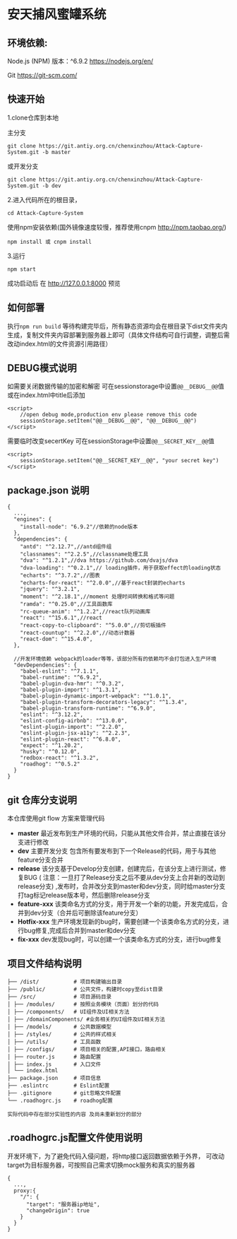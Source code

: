 # 安天捕风蜜罐系统

## 环境依赖:
Node.js (NPM) 版本：^6.9.2  https://nodejs.org/en/ 

Git   https://git-scm.com/

## 快速开始

1.clone仓库到本地 

主分支
```
git clone https://git.antiy.org.cn/chenxinzhou/Attack-Capture-System.git -b master
```
或开发分支
```
git clone https://git.antiy.org.cn/chenxinzhou/Attack-Capture-System.git -b dev
```

2.进入代码所在的根目录，
```
cd Attack-Capture-System
```
使用npm安装依赖(国外镜像速度较慢，推荐使用cnpm http://npm.taobao.org/)
```
npm install 或 cnpm install
```


3.运行
```
npm start
```
成功启动后 在 http://127.0.0.1:8000 预览

## 如何部署

执行`npm run build` 等待构建完毕后，所有静态资源均会在根目录下dist文件夹内生成，复制文件夹内容部署到服务器上即可（具体文件结构可自行调整，调整后需改动index.html的文件资源引用路径）

## DEBUG模式说明

如需要关闭数据传输的加密和解密
可在sessionstorage中设置`@@__DEBUG__@@`值
或在index.html中title后添加 
```
<script>
    //open debug mode,production env please remove this code
    sessionStorage.setItem("@@__DEBUG__@@", "@@__DEBUG__@@")
</script>
```


需要临时改变secertKey 可在sessionStorage中设置`@@__SECRET_KEY__@@`值

```
<script>
    sessionStorage.setItem("@@__SECRET_KEY__@@", "your secret key")
</script>
```


## package.json 说明

```
{
  ...,
  "engines": {
    "install-node": "6.9.2"//依赖的node版本
  },
  "dependencies": {
    "antd": "^2.12.7",//antd组件组
    "classnames": "^2.2.5",//classname处理工具
    "dva": "^1.2.1",//dva https://github.com/dvajs/dva
    "dva-loading": "^0.2.1",// loading插件，用于获取effect的loading状态
    "echarts": "^3.7.2",//图表
    "echarts-for-react": "^2.0.0",//基于react封装的echarts
    "jquery": "^3.2.1",
    "moment": "^2.18.1",//moment 处理时间转换和格式等问题
    "ramda": "^0.25.0",//工具函数库
    "rc-queue-anim": "^1.2.2",//react队列动画库
    "react": "^15.6.1",//react
    "react-copy-to-clipboard": "^5.0.0",//剪切板插件
    "react-countup": "^2.2.0",//动态计数器
    "react-dom": "^15.4.0",
  },

  //开发环境依赖 webpack的loader等等，该部分所有的依赖均不会打包进入生产环境
  "devDependencies": {
    "babel-eslint": "^7.1.1",
    "babel-runtime": "^6.9.2",
    "babel-plugin-dva-hmr": "^0.3.2",
    "babel-plugin-import": "^1.3.1",
    "babel-plugin-dynamic-import-webpack": "^1.0.1",
    "babel-plugin-transform-decorators-legacy": "^1.3.4",
    "babel-plugin-transform-runtime": "^6.9.0",
    "eslint": "^3.12.2",
    "eslint-config-airbnb": "^13.0.0",
    "eslint-plugin-import": "^2.2.0",
    "eslint-plugin-jsx-a11y": "^2.2.3",
    "eslint-plugin-react": "^6.8.0",
    "expect": "^1.20.2",
    "husky": "^0.12.0",
    "redbox-react": "^1.3.2",
    "roadhog": "^0.5.2"
  }
}
```

## git 仓库分支说明
本仓库使用git flow 方案来管理代码
* **master** 最近发布到生产环境的代码，只能从其他文件合并，禁止直接在该分支进行修改
* **dev** 主要开发分支 包含所有要发布到下一个Release的代码，用于与其他feature分支合并
* **release** 该分支基于Develop分支创建，创建完后，在该分支上进行测试，修复BUG ( 注意：一旦打了Release分支之后不要从dev分支上合并新的改动到release分支) ,发布时，合并改分支到master和dev分支，同时给master分支打tag标记release版本号，然后删除release分支
* **feature-xxx**  该类命名方式的分支，用于开发一个新的功能，开发完成后，合并到dev分支（合并后可删除该feature分支）
* **Hotfix-xxx**  生产环境发现新的bug时，需要创建一个该类命名方式的分支，进行bug修复,完成后合并到master和dev分支
* **fix-xxx**  dev发现bug时，可以创建一个该类命名方式的分支，进行bug修复

## 项目文件结构说明

```
├── /dist/           # 项目构建输出目录
├── /public/         # 公共文件，构建时copy至dist目录
├── /src/            # 项目源码目录
│ ├── /modules/      # 按照业务模块（页面）划分的代码 
│ ├── /components/   # UI组件及UI相关方法
│ ├── /domainComponents/ #业务相关的UI组件及UI相关方法
│ ├── /models/       # 公共数据模型
│ ├── /styles/       # 公共的样式相关
│ ├── /utils/        # 工具函数
│ ├── /configs/      # 项目相关的配置,API接口，路由相关
│ ├── router.js      # 路由配置
│ ├── index.js       # 入口文件
│ └── index.html     
├── package.json     # 项目信息
├── .eslintrc        # Eslint配置
├── .gitignore       # git忽略文件配置
└── .roadhogrc.js    # roadhog配置

实际代码中存在部分实验性的内容 及尚未重新划分的部分
```


## .roadhogrc.js配置文件使用说明

开发环境下，为了避免代码入侵问题，将http接口返回数据依赖于外界，
可改动target为目标服务器，可按照自己需求切换mock服务和真实的服务器
```
{
  ...,
  proxy:{
    "/": {
      "target": "服务器ip地址",
      "changeOrigin": true
    }
  }
}
```